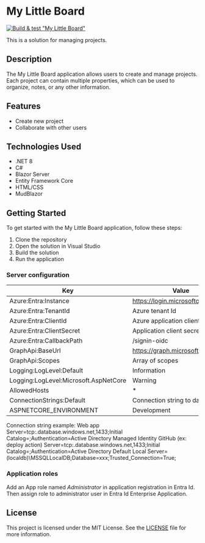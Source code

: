 # My Little Board

[![Build & test "My Little Board"](https://github.com/EtnMn/my-little-board/actions/workflows/test.yml/badge.svg)](https://github.com/EtnMn/my-little-board/actions/workflows/test.yml)

This is a solution for managing projects.

## Description

The My Little Board application allows users to create and manage projects. Each project can contain multiple properties, which can be used to organize, notes, or any other information.

## Features

- Create new project
- Collaborate with other users

## Technologies Used

- .NET 8
- C#
- Blazor Server
- Entity Framework Core
- HTML/CSS
- MudBlazor

## Getting Started

To get started with the My Little Board application, follow these steps:

1. Clone the repository
2. Open the solution in Visual Studio
3. Build the solution
4. Run the application

### Server configuration

| Key                                      | Value                                                                                       |
|------------------------------------------|---------------------------------------------------------------------------------------------|
| Azure:Entra:Instance                     | https://login.microsoftonline.com/                                                          |
| Azure:Entra:TenantId                     | Azure tenant Id                                                                             |
| Azure:Entra:ClientId                     | Azure application client Id                                                                 |
| Azure:Entra:ClientSecret                 | Application client secret                                                                   |
| Azure:Entra:CallbackPath                 | /signin-oidc                                                                                |
| GraphApi:BaseUrl                         | https://graph.microsoft.com/beta                                                            |
| GraphApi:Scopes                          | Array of scopes                                                                             |
| Logging:LogLevel:Default                 | Information                                                                                 |
| Logging:LogLevel:Microsoft.AspNetCore    | Warning                                                                                     |
| AllowedHosts                             | *                                                                                           |
| ConnectionStrings:Default                | Connection string to database                                                               | 
| ASPNETCORE_ENVIRONMENT                   | Development                                                                                 |

Connection string example:
Web app
Server=tcp:<server>.database.windows.net,1433;Initial Catalog=<database>;Authentication=Active Directory Managed Identity
GitHub (ex: deploy action)
Server=tcp:<server>.database.windows.net,1433;Initial Catalog=<database>;Authentication=Active Directory Default
Local
Server=(localdb)\\MSSQLLocalDB;Database=xxx;Trusted_Connection=True;


### Application roles

Add an App role named _Administrator_ in application registration in Entra Id.
Then assign role to administrator user in Entra Id Enterprise Application.

## License

This project is licensed under the MIT License. See the [LICENSE](LICENSE) file for more information.
